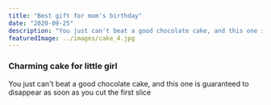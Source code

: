```yaml
---
title: "Best gift for mom's birthday"
date: "2020-09-25"
description: "You just can't beat a good chocolate cake, and this one is guaranteed to disappear as soon as you cut the first slice"
featuredImage: ../images/cake_4.jpg
---
```


### Charming cake for little girl

You just can't beat a good chocolate cake, and this one is guaranteed to disappear as soon as you cut the first slice
